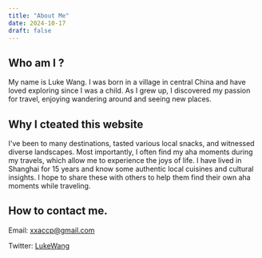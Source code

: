```yaml
---
title: "About Me"
date: 2024-10-17
draft: false
---
```


## Who am I ?
My name is Luke Wang. I was born in a village in central China and have loved exploring since I was a child. As I grew up, I discovered my passion for travel, enjoying wandering around and seeing new places.


## Why I cteated this website
I've been to many destinations, tasted various local snacks, and witnessed diverse landscapes. Most importantly, I often find my aha moments during my travels, which allow me to experience the joys of life. I have lived in Shanghai for 15 years and know some authentic local cuisines and cultural insights. I hope to share these with others to help them find their own aha moments while traveling.

## How to contact me.
Email: xxaccp@gmail.com

Twitter: [LukeWang](https://x.com/xxaccp) 